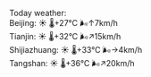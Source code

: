 Today weather:  
Beijing: ☀️   🌡️+27°C 🌬️↑7km/h  
Tianjin: ☀️   🌡️+32°C 🌬️↗15km/h  
Shijiazhuang: ☀️   🌡️+33°C 🌬️→4km/h  
Tangshan: ☀️   🌡️+36°C 🌬️↗20km/h  
